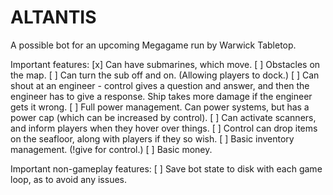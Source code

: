 # ALTANTIS
A possible bot for an upcoming Megagame run by Warwick Tabletop.

Important features:
[x] Can have submarines, which move.
[ ] Obstacles on the map.
[ ] Can turn the sub off and on. (Allowing players to dock.)
[ ] Can shout at an engineer - control gives a question and answer, and then the engineer has to give a response. Ship takes more damage if the engineer gets it wrong.
[ ] Full power management. Can power systems, but has a power cap (which can be increased by control).
[ ] Can activate scanners, and inform players when they hover over things.
[ ] Control can drop items on the seafloor, along with players if they so wish.
[ ] Basic inventory management. (!give for control.)
[ ] Basic money.

Important non-gameplay features:
[ ] Save bot state to disk with each game loop, as to avoid any issues.
